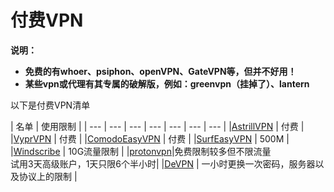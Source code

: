 # 付费VPN

**说明：**

* **免费的有whoer、psiphon、openVPN、GateVPN等，但并不好用！**
* **某些vpn或代理有其专属的破解版，例如：greenvpn（挂掉了）、lantern**

以下是付费VPN清单

| 名单 | 使用限制 |
| --- | --- | --- | --- | --- | --- | --- |
|[AstrillVPN](https://www.astrill.com/home) | 付费 |
|[VyprVPN](https://www.goldenfrog.com/zh/vyprvpn) | 付费 |
|[ComodoEasyVPN](https://www.comodo.com) | 付费 |
|[SurfEasyVPN](https://www.surfeasy.com) | 500M |
|[Windscribe](https://chn.windscribe.com/) | 10G流量限制 |
|[protonvpn](https://protonvpn.com/download/)|免费限制较多但不限流量<br>试用3天高级账户，1天只限6个半小时|
|[DeVPN](https://devpn.info) | 一小时更换一次密码，服务器以及协议上的限制​ |

